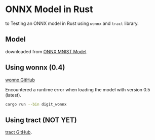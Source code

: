 # ONNX Model in Rust

to Testing an ONNX model in Rust using `wonnx` and `tract` library. 

## Model

downloaded from [ONNX MNIST Model](https://github.com/onnx/models/tree/main/vision/classification/mnist).


## Using wonnx (0.4)

[wonnx GitHub](https://github.com/webonnx/wonnx)

Encountered a runtime error when loading the model with version 0.5 (latest). 

```bash
cargo run --bin digit_wonnx
```


## Using tract (NOT YET)

[tract GitHub](https://github.com/sonos/tract).

